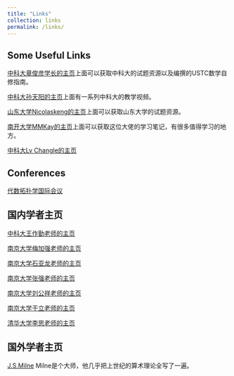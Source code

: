 ```yaml
---
title: "Links"
collection: links
permalink: /links/
---
```


## Some Useful Links

[中科大章俊彦学长的主页](https://www.zhangjy9610.me/index-cn.html)上面可以获取中科大的试题资源以及编撰的USTC数学自修指南。

[中科大孙天阳的主页](https://tysunseven.github.io)上面有一系列中科大的教学视频。

[山东大学Nicolaskeng的主页](https://nicolaskeng.github.io)上面可以获取山东大学的试题资源。

[南开大学MMKay的主页](https://mmkaymath.github.io/KaiZhu2003.github.io/)上面可以获取这位大佬的学习笔记，有很多值得学习的地方。

[中科大Lv Changle的主页](https://lyuchangle2006.github.io)

## Conferences

[代数拓扑学国际会议](https://iwoat.github.io)

## 国内学者主页

[中科大王作勤老师的主页](http://staff.ustc.edu.cn/~wangzuoq/)

[南京大学梅加强老师的主页](http://maths.nju.edu.cn/~meijq/)

[南京大学石亚龙老师的主页](http://maths.nju.edu.cn/~yshi/)

[南京大学张强老师的主页](http://maths.nju.edu.cn/~qzh/)

[南京大学刘公祥老师的主页](http://maths.nju.edu.cn/~gxliu/)

[南京大学于立老师的主页](http://maths.nju.edu.cn/~lyu/)

[清华大学李思老师的主页](https://sili-math.github.io)

## 国外学者主页

[J.S.Milne](https://www.jmilne.org/math/) Milne是个大师，他几乎把上世纪的算术理论全写了一遍。
